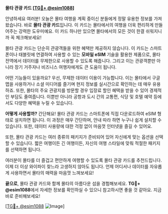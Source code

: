 **몰타 관광 카드 [[TG💪+ @esim1088](https://t.me/s/esim1088)]**

안녕하세요 여러분! 오늘은 몰타 여행을 계획 중이신 분들에게 정말 유용한 정보를 가져왔습니다. 바로 **몰타 관광 카드**입니다. 이 카드는 몰타에서의 여행을 더욱 편리하게 만들어주는 강력한 도우미예요. 이 카드 하나만 있으면 몰타에서의 모든 것이 한결 쉬워지니까 꼭 체크해보세요!

몰타 관광 카드는 단순히 관광객들을 위한 혜택만 제공하지 않습니다. 이 카드는 스마트폰이나 태블릿에 연결하여 사용할 수 있는 **모바일 eSIM** 기술을 활용한 제품으로, 몰타 전역에서 데이터를 무제한으로 사용할 수 있도록 해줍니다. 그리고 이는 관광객뿐만 아니라 장기 거주자나 비즈니스 여행자에게도 큰 도움이 됩니다.

어떤 기능들이 있을까요? 우선, 무제한 데이터 이용이 가능합니다. 이는 몰타에서 구글 맵을 사용하거나 소셜 미디어를 즐기며 현지 정보를 실시간으로 확인하는 데 매우 유용하죠. 또한, 몰타의 주요 관광지를 방문할 경우 입장료 할인 혜택을 받을 수 있어 경제적인 부담도 줄여줍니다. 이뿐만 아니라 공항과 도시 간의 교통편, 식당 및 호텔 예약 등에서도 다양한 혜택을 누릴 수 있습니다.

**어떻게 사용할까?** 간단해요! 몰타 관광 카드는 스마트폰에 직접 다운로드하여 eSIM 형태로 설치하면 됩니다. 이 과정은 매우 간단하며, 안내 따라 하면 누구나 쉽게 설치할 수 있습니다. 또한, 데이터 사용량에 대한 걱정 없이 마음껏 인터넷을 즐길 수 있어요.

또한, 몰타 관광 카드는 여러 종류의 패키지가 준비되어 있어 자신에게 맞는 옵션을 선택할 수 있습니다. 짧은 여행이든 긴 여행이든, 자신의 여행 스타일에 맞춰 적절한 패키지를 선택하면 됩니다.

여러분이 몰타를 더 즐겁고 편안하게 여행할 수 있도록 몰타 관광 카드를 추천드립니다. 이제 더 이상 와이파이 찾느라 고생하지 않아도 됩니다. 언제 어디서나 데이터를 자유롭게 사용하면서 몰타의 매력을 마음껏 느껴보세요!

**끝으로**, 몰타 관광 카드와 함께 몰타의 아름다운 섬을 경험해보세요. **TG💪+ @esim1088**에서 자세한 정보를 확인하실 수 있으니 참고하시면 좋을 것 같아요. 지금 바로 준비해보세요!

[[TG💪+ @esim1088](https://t.me/s/esim1088) ![Image](https://i.postimg.cc/Y0z9fWf4/image.png)]